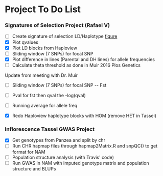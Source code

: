 # Project To Do List

### Signatures of Selection Project (Rafael V)

- [ ] Create signature of selection LD/Haplotype [figure](http://journals.plos.org/plosgenetics/article?id=10.1371/journal.pgen.1006178)
- [x] Plot qvalues
- [x] Plot LD blocks from Haploview
- [ ] Sliding window (7 SNPs) for focal SNP 
- [x] Plot difference in lines (Parental and DH lines) for allele frequencies
- [ ] Calculate theta threshold as done in Muir 2016 Plos Genetics

Update from meeting with Dr. Muir

- [ ] Sliding window (7 SNPs) for focal SNP -- Fst
- [ ] Pval for fst then qval the -log(qval)
- [ ] Running average for allele freq
- [x] Redo Haploview haplotype blocks with HOM (remove HET in Tassel)
    

### Inflorescence Tassel GWAS Project

- [x] Get genotypes from Panzea and split by chr
- [ ] Run CHR hapmap files through hapmap2Matrix.R and snpQC() to get format for NAM
- [ ] Population structure analysis (with Travis' code)
- [ ] Run GWAS in NAM with imputed genotype matrix and population structure and BLUPs
